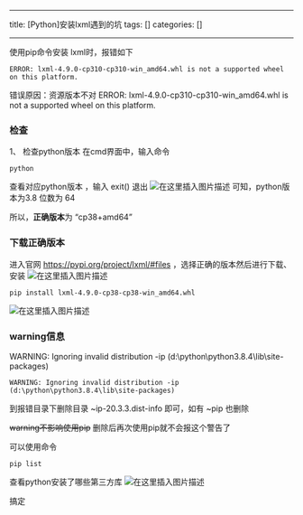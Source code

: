 
--- 
title:  [Python]安装lxml遇到的坑 
tags: []
categories: [] 

---
使用pip命令安装 lxml时，报错如下

```
ERROR: lxml-4.9.0-cp310-cp310-win_amd64.whl is not a supported wheel on this platform.

```

错误原因：资源版本不对 ERROR: lxml-4.9.0-cp310-cp310-win_amd64.whl is not a supported wheel on this platform.

### 检查

1、 检查python版本 在cmd界面中，输入命令

```
python

```

查看对应python版本 ，输入 exit() 退出 <img src="https://img-blog.csdnimg.cn/374698770ec74320bc85a9ddd5c9c7ab.png" alt="在这里插入图片描述"> 可知，python版本为3.8 位数为 64

所以，**正确版本**为 “cp38+amd64”

### 下载正确版本

进入官网 https://pypi.org/project/lxml/#files ，选择正确的版本然后进行下载、安装 <img src="https://img-blog.csdnimg.cn/313c993085c04288bf7583b3d5496560.png" alt="在这里插入图片描述">

```
pip install lxml-4.9.0-cp38-cp38-win_amd64.whl

```

<img src="https://img-blog.csdnimg.cn/35f97e3e36d248b19ce59dd9650edc64.png" alt="在这里插入图片描述">

### warning信息

WARNING: Ignoring invalid distribution -ip (d:\python\python3.8.4\lib\site-packages)

```
WARNING: Ignoring invalid distribution -ip (d:\python\python3.8.4\lib\site-packages)

```

到报错目录下删除目录 ~ip-20.3.3.dist-info 即可，如有 ~pip 也删除

>  
 <s>warning不影响使用pip</s> 删除后再次使用pip就不会报这个警告了 


可以使用命令

```
pip list

```

查看python安装了哪些第三方库 <img src="https://img-blog.csdnimg.cn/a2d50dce215344d29b5b4e8510082b13.png" alt="在这里插入图片描述">

搞定
